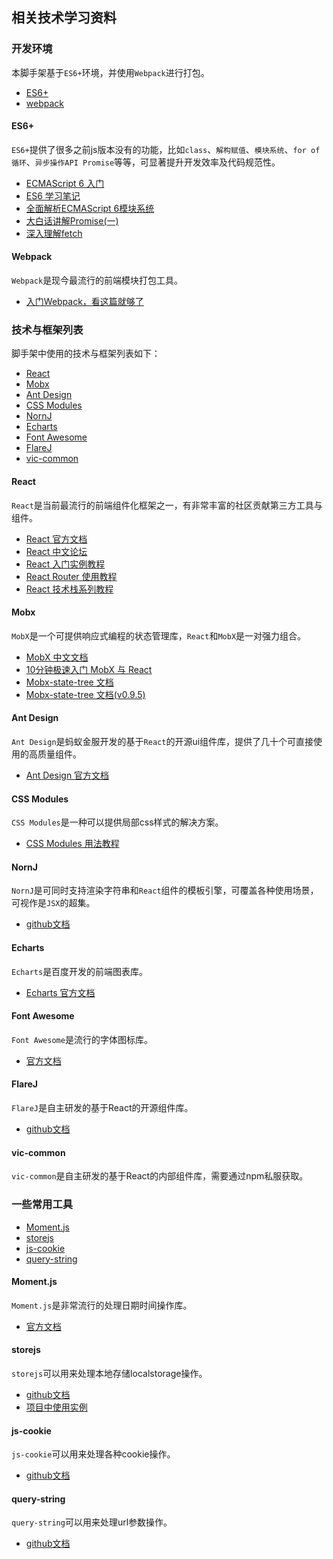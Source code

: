 ## 相关技术学习资料

### 开发环境

本脚手架基于`ES6+`环境，并使用`Webpack`进行打包。

* [ES6+](#es6+)
* [webpack](#webpack)

#### ES6+

`ES6+`提供了很多之前js版本没有的功能，比如`class`、`解构赋值`、`模块系统`、`for of循环`、`异步操作API Promise`等等，可显著提升开发效率及代码规范性。

* [ECMAScript 6 入门](http://es6.ruanyifeng.com/)
* [ES6 学习笔记](https://segmentfault.com/a/1190000002904199)
* [全面解析ECMAScript 6模块系统](http://www.csdn.net/article/2015-04-30/2824595-Modules-in-ES6)
* [大白话讲解Promise(一)](http://www.cnblogs.com/lvdabao/p/es6-promise-1.html)
* [深入理解fetch](http://www.jianshu.com/p/35123b048e5e)

#### Webpack

`Webpack`是现今最流行的前端模块打包工具。

* [入门Webpack，看这篇就够了](http://www.jianshu.com/p/42e11515c10f)

### 技术与框架列表

脚手架中使用的技术与框架列表如下：

* [React](#react)
* [Mobx](#mobx)
* [Ant Design](#ant-design)
* [CSS Modules](#css-modules)
* [NornJ](#nornj)
* [Echarts](#echarts)
* [Font Awesome](#font-awesome)
* [FlareJ](#flarej)
* [vic-common](#vic-common)

#### React

`React`是当前最流行的前端组件化框架之一，有非常丰富的社区贡献第三方工具与组件。

* [React 官方文档](https://facebook.github.io/react/)
* [React 中文论坛](http://react-china.org/)
* [React 入门实例教程](http://www.ruanyifeng.com/blog/2015/03/react.html)
* [React Router 使用教程](http://www.ruanyifeng.com/blog/2016/05/react_router.html)
* [React 技术栈系列教程](http://www.ruanyifeng.com/blog/2016/09/react-technology-stack.html)

#### Mobx

`MobX`是一个可提供响应式编程的状态管理库，`React`和`MobX`是一对强力组合。

* [MobX 中文文档](http://cn.mobx.js.org/)
* [10分钟极速入门 MobX 与 React](http://www.tuicool.com/articles/yYnmi26)
* [Mobx-state-tree 文档](https://github.com/mobxjs/mobx-state-tree)
* [Mobx-state-tree 文档(v0.9.5)](https://github.com/mobxjs/mobx-state-tree/tree/0.9.5)

#### Ant Design

`Ant Design`是蚂蚁金服开发的基于`React`的开源ui组件库，提供了几十个可直接使用的高质量组件。

* [Ant Design 官方文档](https://ant.design/docs/react/introduce-cn)

#### CSS Modules

`CSS Modules`是一种可以提供局部css样式的解决方案。

* [CSS Modules 用法教程](http://www.ruanyifeng.com/blog/2016/06/css_modules.html)

#### NornJ

`NornJ`是可同时支持渲染字符串和`React`组件的模板引擎，可覆盖各种使用场景，可视作是`JSX`的超集。

* [github文档](https://github.com/joe-sky/nornj)

#### Echarts

`Echarts`是百度开发的前端图表库。

* [Echarts 官方文档](http://echarts.baidu.com/index.html)

#### Font Awesome

`Font Awesome`是流行的字体图标库。

* [官方文档](http://fontawesome.io/icons/)

#### FlareJ

`FlareJ`是自主研发的基于React的开源组件库。

* [github文档](https://github.com/joe-sky/flarej)

#### vic-common

`vic-common`是自主研发的基于React的内部组件库，需要通过npm私服获取。

### 一些常用工具

* [Moment.js](#moment.js)
* [storejs](#storejs)
* [js-cookie](#js-cookie)
* [query-string](#query-string)

#### Moment.js

`Moment.js`是非常流行的处理日期时间操作库。

* [官方文档](http://momentjs.com/)

#### storejs

`storejs`可以用来处理本地存储localstorage操作。

* [github文档](https://github.com/jaywcjlove/store.js)
* [项目中使用实例](http://source.jd.com/app/ai_category_manager/blob/master/end-delimiter/aicm%2Dui/src/components/queryForm/queryForm.js)

#### js-cookie

`js-cookie`可以用来处理各种cookie操作。

* [github文档](https://github.com/js-cookie/js-cookie)

#### query-string

`query-string`可以用来处理url参数操作。

* [github文档](https://github.com/sindresorhus/query-string)
